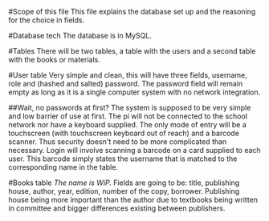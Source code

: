 #Scope of this file
This file explains the database set up and the reasoning for the choice in fields.

#Database tech
The database is in MySQL.

#Tables
There will be two tables, a table with the users and a second table with the books or materials.

#User table
Very simple and clean, this will have three fields, username, role and (hashed and salted) password. The password field will remain empty as long as it is a single computer system with no network integration.

##Wait, no passwords at first?
The system is supposed to be very simple and low barrier of use at first. The pi will not be connected to the school network nor have a keyboard supplied. The only mode of entry will be a touchscreen (with touchscreen keyboard out of reach) and a barcode scanner. Thus security doesn't need to be more complicated than necessary. Login will involve scanning a barcode on a card supplied to each user. This barcode simply states the username that is matched to the corresponding name in the table.

#Books table
*The name is WiP.*
Fields are going to be: title, publishing house, author, year, edition, number of the copy, borrower.
Publishing house being more important than the author due to textbooks being written in committee and bigger differences existing between publishers.
